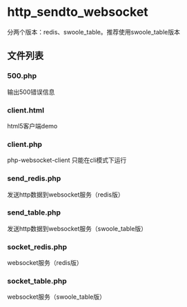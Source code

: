 # http_sendto_websocket

分两个版本：redis、swoole_table。推荐使用swoole_table版本

## 文件列表
### 500.php
   输出500错误信息
### client.html
   html5客户端demo
### client.php
   php-websocket-client 只能在cli模式下运行
### send_redis.php
   发送http数据到websocket服务（redis版）
### send_table.php
   发送http数据到websocket服务（swoole_table版）
### socket_redis.php
   websocket服务（redis版）
### socket_table.php
   websocket服务（swoole_table版）

